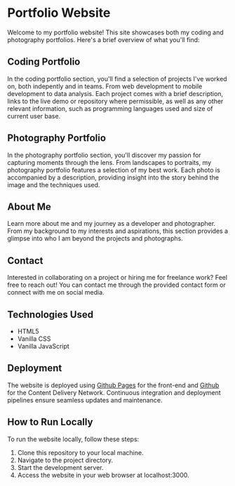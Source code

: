 # Portfolio Website

Welcome to my portfolio website! This site showcases both my coding and photography portfolios. Here's a brief overview of what you'll find:

## Coding Portfolio

In the coding portfolio section, you'll find a selection of projects I've worked on, both indepently and in teams. From web development to mobile development to data analysis. Each project comes with a brief description, links to the live demo or repository where permissible, as well as any other relevant information, such as programming languages used and size of current user base.

## Photography Portfolio

In the photography portfolio section, you'll discover my passion for capturing moments through the lens. From landscapes to portraits, my photography portfolio features a selection of my best work. Each photo is accompanied by a description, providing insight into the story behind the image and the techniques used.

## About Me

Learn more about me and my journey as a developer and photographer. From my background to my interests and aspirations, this section provides a glimpse into who I am beyond the projects and photographs.

## Contact

Interested in collaborating on a project or hiring me for freelance work? Feel free to reach out! You can contact me through the provided contact form or connect with me on social media.

## Technologies Used

- HTML5
- Vanilla CSS
- Vanilla JavaScript

## Deployment

The website is deployed using [Github Pages](https://www.netlify.com/) for the front-end and [Github](https://www.heroku.com/) for the Content Delivery Network. Continuous integration and deployment pipelines ensure seamless updates and maintenance.

## How to Run Locally

To run the website locally, follow these steps:

1. Clone this repository to your local machine.
2. Navigate to the project directory.
3. Start the development server.
4. Access the website in your web browser at localhost:3000.

